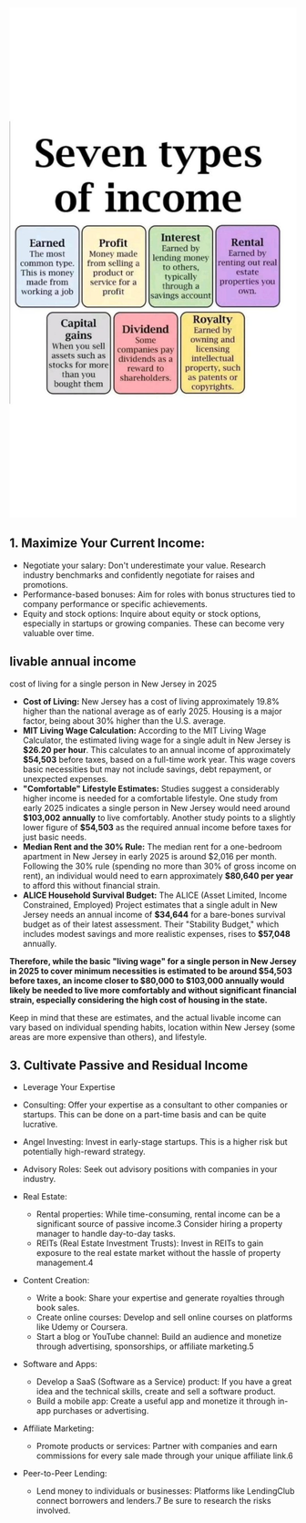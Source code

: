 ![Types of Income](<static/types%20of%20income.jpg>)

## 1. Maximize Your Current Income:

* Negotiate your salary: Don't underestimate your value. Research industry benchmarks and confidently negotiate for raises and promotions.
* Performance-based bonuses: Aim for roles with bonus structures tied to company performance or specific achievements.
* Equity and stock options: Inquire about equity or stock options, especially in startups or growing companies. These can become very valuable over time.

## livable annual income

cost of living for a single person in New Jersey in 2025

* **Cost of Living:** New Jersey has a cost of living approximately 19.8% higher than the national average as of early 2025. Housing is a major factor, being about 30% higher than the U.S. average.
* **MIT Living Wage Calculation:** According to the MIT Living Wage Calculator, the estimated living wage for a single adult in New Jersey is **\$26.20 per hour**. This calculates to an annual income of approximately **\$54,503** before taxes, based on a full-time work year. This wage covers basic necessities but may not include savings, debt repayment, or unexpected expenses.
* **"Comfortable" Lifestyle Estimates:** Studies suggest a considerably higher income is needed for a comfortable lifestyle. One study from early 2025 indicates a single person in New Jersey would need around **\$103,002 annually** to live comfortably. Another study points to a slightly lower figure of **\$54,503** as the required annual income before taxes for just basic needs.
* **Median Rent and the 30% Rule:** The median rent for a one-bedroom apartment in New Jersey in early 2025 is around \$2,016 per month. Following the 30% rule (spending no more than 30% of gross income on rent), an individual would need to earn approximately **\$80,640 per year** to afford this without financial strain.
* **ALICE Household Survival Budget:** The ALICE (Asset Limited, Income Constrained, Employed) Project estimates that a single adult in New Jersey needs an annual income of **\$34,644** for a bare-bones survival budget as of their latest assessment. Their "Stability Budget," which includes modest savings and more realistic expenses, rises to **\$57,048** annually.

**Therefore, while the basic "living wage" for a single person in New Jersey in 2025 to cover minimum necessities is estimated to be around \$54,503 before taxes, an income closer to \$80,000 to \$103,000 annually would likely be needed to live more comfortably and without significant financial strain, especially considering the high cost of housing in the state.**

Keep in mind that these are estimates, and the actual livable income can vary based on individual spending habits, location within New Jersey (some areas are more expensive than others), and lifestyle.

## 3. Cultivate Passive and Residual Income

* Leverage Your Expertise
* Consulting: Offer your expertise as a consultant to other companies or startups. This can be done on a part-time basis and can be quite lucrative.
* Angel Investing: Invest in early-stage startups. This is a higher risk but potentially high-reward strategy.
* Advisory Roles: Seek out advisory positions with companies in your industry.

* Real Estate:
  * Rental properties: While time-consuming, rental income can be a significant source of passive income.3 Consider hiring a property manager to handle day-to-day tasks.
  * REITs (Real Estate Investment Trusts): Invest in REITs to gain exposure to the real estate market without the hassle of property management.4
* Content Creation:
  * Write a book: Share your expertise and generate royalties through book sales.
  * Create online courses: Develop and sell online courses on platforms like Udemy or Coursera.
  * Start a blog or YouTube channel: Build an audience and monetize through advertising, sponsorships, or affiliate marketing.5
* Software and Apps:
  * Develop a SaaS (Software as a Service) product: If you have a great idea and the technical skills, create and sell a software product.
  * Build a mobile app: Create a useful app and monetize it through in-app purchases or advertising.
* Affiliate Marketing:
  * Promote products or services: Partner with companies and earn commissions for every sale made through your unique affiliate link.6
* Peer-to-Peer Lending:
  * Lend money to individuals or businesses: Platforms like LendingClub connect borrowers and lenders.7 Be sure to research the risks involved.
